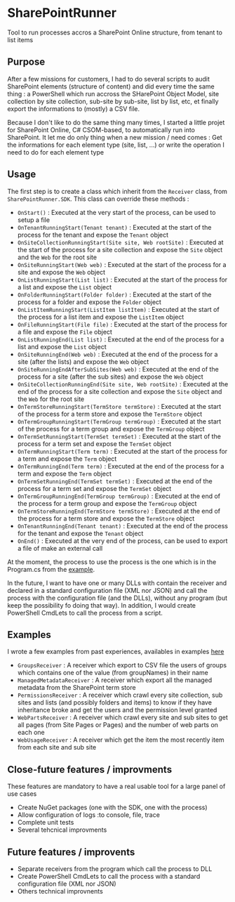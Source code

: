 # SharePointRunner
Tool to run processes accros a SharePoint Online structure, from tenant to list items

## Purpose

After a few missions for customers, I had to do several scripts to audit SharePoint elements (structure of content) and did every time the same thing : a PowerShell which run accross the SHarePoint Object Model, site collection by site collection, sub-site by sub-site, list by list, etc, et finally export the informations to (mostly) a CSV file.

Because I don't like to do the same thing many times, I started a little projet for SharePoint Online, C# CSOM-based, to automatically run into SharePoint.
It let me do only thing when a new mission / need comes : Get the informations for each element type (site, list, ...) or write the operation I need to do for each element type

## Usage
The first step is to create a class which inherit from the `Receiver` class, from `SharePointRunner.SDK`.
This class can override these methods :

- `OnStart()` : Executed at the very start of the process, can be used to setup a file
- `OnTenantRunningStart(Tenant tenant)` : Executed at the start of the process for the tenant and expose the `Tenant` object
- `OnSiteCollectionRunningStart(Site site, Web rootSite)` : Executed at the start of the process for a site collection and expose the `Site` object and the `Web` for the root site
- `OnSiteRunningStart(Web web)` : Executed at the start of the process for a site and expose the `Web` object
- `OnListRunningStart(List list)` : Executed at the start of the process for a list and expose the `List` object
- `OnFolderRunningStart(Folder folder)` : Executed at the start of the process for a folder and expose the `Folder` object
- `OnListItemRunningStart(ListItem listItem)` : Executed at the start of the process for a list item and expose the `ListItem` object
- `OnFileRunningStart(File file)` : Executed at the start of the process for a file and expose the `File` object
- `OnListRunningEnd(List list)` : Executed at the end of the process for a list and expose the `List` object
- `OnSiteRunningEnd(Web web)` : Executed at the end of the process for a site (after the lists) and expose the `Web` object
- `OnSiteRunningEndAfterSubSites(Web web)` : Executed at the end of the process for a site (after the sub sites) and expose the `Web` object
- `OnSiteCollectionRunningEnd(Site site, Web rootSite)` : Executed at the end of the process for a site collection and expose the `Site` object and the `Web` for the root site
- `OnTermStoreRunningStart(TermStore termStore)` : Executed at the start of the process for a term store and expose the `TermStore` object
- `OnTermGroupRunningStart(TermGroup termGroup)` : Executed at the start of the process for a term group and expose the `TermGroup` object
- `OnTermSetRunningStart(TermSet termSet)` : Executed at the start of the process for a term set and expose the `TermSet` object
- `OnTermRunningStart(Term term)` : Executed at the start of the process for a term and expose the `Term` object
- `OnTermRunningEnd(Term term)` : Executed at the end of the process for a term and expose the `Term` object
- `OnTermSetRunningEnd(TermSet termSet)` : Executed at the end of the process for a term set and expose the `TermSet` object
- `OnTermGroupRunningEnd(TermGroup termGroup)` : Executed at the end of the process for a term group and expose the `TermGroup` object
- `OnTermStoreRunningEnd(TermStore termStore)` : Executed at the end of the process for a term store and expose the `TermStore` object
- `OnTenantRunningEnd(Tenant tenant)` : Executed at the end of the process for the tenant and expose the `Tenant` object
- `OnEnd()` : Executed at the very end of the process, can be used to export a file of make an external call

At the moment, the process to use the process is the one which is in the Program.cs from the [example](Examples/V1/SharePointRunner.LauncherV1).

In the future, I want to have one or many DLLs with contain the receiver and declared in a standard configuration file (XML nor JSON) and call the process with the configuration file (and the DLLs), without any program (but keep the possibility fo doing that way).
In addition, I would create PowerShell CmdLets to call the process from a script.

## Examples
I wrote a few examples from past experiences, availables in examples [here](Examples)

- `GroupsReceiver` : A receiver which export to CSV file the users of groups which contains one of the value (from groupNames) in their name
- `ManagedMetadataReceiver` : A receiver which export all the managed metadata from the SharePoint term store
- `PermissionsReceiver` : A receiver which crawl every site collection, sub sites and lists (and possibly folders and items) to know if they have inheritance broke and get the users and the permission level granted
- `WebPartsReceiver` : A receiver which crawl every site and sub sites to get all pages (from Site Pages or Pages) and the number of web parts on each one
- `WebUsageReceiver` : A receiver which get the item the most recently item from each site and sub site

## Close-future features / improvments
These features are mandatory to have a real usable tool for a large panel of use cases

- Create NuGet packages (one with the SDK, one with the process)
- Allow configuration of logs :to console, file, trace
- Complete unit tests
- Several tehcnical improvments

## Future features / improvents

- Separate receivers from the program which call the process to DLL
- Create PowerShell CmdLets to call the process with a standard configuration file (XML nor JSON)
- Others technical improvnents